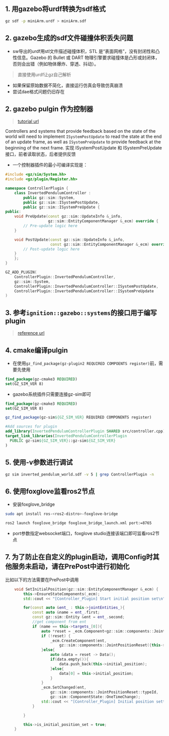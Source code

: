 ## 1. 用gazebo将urdf转换为sdf格式

```bash
gz sdf -p miniArm.urdf > miniArm.sdf
```
## 2. gazebo生成的sdf文件碰撞体积丢失问题
- sw导出的urdf用stl文件描述碰撞体积，STL 是“表面网格”，没有封闭性和凸性信息。Gazebo 的 Bullet 或 DART 物理引擎要求碰撞体是凸形或封闭体，否则会出错（例如物体爆炸、穿透、抖动）。
> 直接使用urdf让gz自己解析

- 如果保留原始数据不简化，直接运行仿真会导致仿真崩溃
- 尝试dae格式问题仍旧存在

## 2. gazebo pulgin 作为控制器
> [tutorial url](https://gazebosim.org/api/sim/8/createsystemplugins.html)

 Controllers and systems that provide feedback based on the state of the world will need to implement `ISystemPostUpdate` to read the state at the end of an update frame, as well as `ISystemPreUpdate` to provide feedback at the beginning of the next frame. 实现 ISystemPostUpdate 和 ISystemPreUpdate 接口，前者读取状态，后者提供反馈

- 一个控制器插件的最小可编译实现是：
``` cpp
#include <gz/sim/System.hh>
#include <gz/plugin/Register.hh>

namespace ControllerPlugin {
    class InvertedPendulumController : 
        public gz::sim::System,
        public gz::sim::ISystemPostUpdate,
        public gz::sim::ISystemPreUpdate {
public:
    void PreUpdate(const gz::sim::UpdateInfo &_info,
                   gz::sim::EntityComponentManager &_ecm) override {
        // Pre-update logic here
    }

    void PostUpdate(const gz::sim::UpdateInfo &_info,
                    const gz::sim::EntityComponentManager &_ecm) override {
        // Post-update logic here
    }
    };
}

GZ_ADD_PLUGIN(
    ControllerPlugin::InvertedPendulumController,
    gz::sim::System,
    ControllerPlugin::InvertedPendulumController::ISystemPostUpdate,
    ControllerPlugin::InvertedPendulumController::ISystemPreUpdate
)
```

## 3. 参考```ignition::gazebo::systems```的接口用于编写plugin
> [reference url](https://gazebosim.org/api/gazebo/6/namespaceignition_1_1gazebo_1_1systems.html)


## 4. cmake编译pulgin
- 在使用```gz_find_package(gz-plugin2 REQUIRED COMPOENTS register)```前，需要先使用
``` cmake
find_package(gz-cmake3 REQUIRED)
set(GZ_SIM_VER 8)
```
- gazebo系统插件只需要连接gz-sim即可
``` cmake
find_package(gz-cmake3 REQUIRED)
set(GZ_SIM_VER 8)

gz_find_package(gz-sim${GZ_SIM_VER} REQUIRED COMPONENTS register)

#Add sources for plugin
add_library(InvertedPendulumControllerPlugin SHARED src/controller.cpp)
target_link_libraries(InvertedPendulumControllerPlugin
  PUBLIC gz-sim${GZ_SIM_VER}::gz-sim${GZ_SIM_VER}
)
```

## 5. 使用-v参数进行调试
``` bash
gz sim inverted_pendulum_world.sdf -v 5 | grep ControllerPlugin -n
```

## 6. 使用foxglove监看ros2节点
- 安装foxglove_bridge
```bash
sudo apt install ros-<ros2-distro>-foxglove-bridge
```

```bash
ros2 launch foxglove_bridge foxglove_bridge_launch.xml port:=8765
```
- port参数指定websocket端口，foxglove studio连接该端口即可监看ros2节点

## 7. 为了防止在自定义的plugin启动，调用Config时其他服务未启动，请在PrePost中进行初始化
比如以下的方法需要在PrePost中调用
```cpp
    void SetInitialPosition(gz::sim::EntityComponentManager &_ecm) {
        this->EnsureStateComponents(_ecm);
        std::cout << "[Controller_Plugin] Start initial position set\n";

        for(const auto &ent_ : this->jointEntities_){
            const auto &name = ent_.first;
            const gz::sim::Entity &ent = ent_.second;
            //get component from ent
            if (name == this->targets_[0]){
                auto *reset = _ecm.Component<gz::sim::components::JointPositionReset>(ent);
                if (!reset) {
                    _ecm.CreateComponent(ent,
                        gz::sim::components::JointPositionReset({this->initial_position}));
                }else{
                    auto &data = reset -> Data();
                    if(data.empty()){
                        data.push_back(this->initial_position);
                    }else{
                        data[0] = this->initial_position;
                    }
                }
                _ecm.SetChanged(ent,
                    gz::sim::components::JointPositionReset::typeId,
                    gz::sim::ComponentState::OneTimeChange);
                std::cout << "[Controller_Plugin] Initial position setted!\n";
            }

        }

        this->is_initial_position_set = true;
    }
```